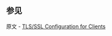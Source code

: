 ## 参见

原文 - [TLS/SSL Configuration for Clients]( https://docs.mongodb.com/manual/tutorial/configure-ssl-clients/ )

